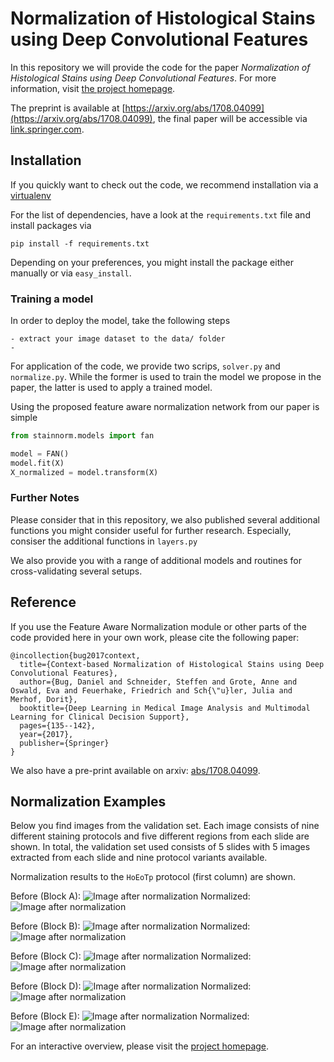 # Normalization of Histological Stains using Deep Convolutional Features

In this repository we will provide the code for the paper *Normalization of Histological Stains using Deep Convolutional Features*.
For more information, visit [the project homepage](https://stes.github.io/fan).

The preprint is available at [https://arxiv.org/abs/1708.04099](https://arxiv.org/abs/1708.04099), the final paper will be accessible via [link.springer.com](https://link.springer.com).

## Installation

If you quickly want to check out the code, we recommend installation via a [virtualenv]()

For the list of dependencies, have a look at the ``requirements.txt`` file and install packages via
```
pip install -f requirements.txt
```

Depending on your preferences, you might install the package either manually or via ``easy_install``.


### Training a model

In order to deploy the model, take the following steps

    - extract your image dataset to the data/ folder
    -

For application of the code, we provide two scrips, ``solver.py`` and ``normalize.py``.
While the former is used to train the model we propose in the paper, the latter is used to apply a trained model.

Using the proposed feature aware normalization network from our paper is simple

``` python
from stainnorm.models import fan

model = FAN()
model.fit(X)
X_normalized = model.transform(X)
```

### Further Notes

Please consider that in this repository, we also published several additional
functions you might consider useful for further research.
Especially, consiser the additional functions in ``layers.py``

We also provide you with a range of additional models and routines for cross-validating
several setups.

## Reference

If you use the Feature Aware Normalization module or other parts of the code
provided here in your own work, please cite the following paper:

```
@incollection{bug2017context,
  title={Context-based Normalization of Histological Stains using Deep Convolutional Features},
  author={Bug, Daniel and Schneider, Steffen and Grote, Anne and Oswald, Eva and Feuerhake, Friedrich and Sch{\"u}ler, Julia and Merhof, Dorit},
  booktitle={Deep Learning in Medical Image Analysis and Multimodal Learning for Clinical Decision Support},
  pages={135--142},
  year={2017},
  publisher={Springer}
}
```

We also have a pre-print available on arxiv: [abs/1708.04099](https://arxiv.org/abs/1708.04099).

## Normalization Examples

Below you find images from the validation set. Each image consists of nine different staining protocols and five different regions from each slide are shown.
In total, the validation set used consists of 5 slides with 5 images extracted from each slide and nine protocol variants available.

Normalization results to the ``HoEoTp`` protocol (first column) are shown.

Before (Block A):
![Image after normalization](docs/img/BAS_unnormalized_A.jpg)
Normalized:
![Image after normalization](docs/img/FAN_HoEoTp_A.jpg)

Before (Block B):
![Image after normalization](docs/img/BAS_unnormalized_B.jpg)
Normalized:
![Image after normalization](docs/img/FAN_HoEoTp_B.jpg)

Before (Block C):
![Image after normalization](docs/img/BAS_unnormalized_C.jpg)
Normalized:
![Image after normalization](docs/img/FAN_HoEoTp_C.jpg)

Before (Block D):
![Image after normalization](docs/img/BAS_unnormalized_D.jpg)
Normalized:
![Image after normalization](docs/img/FAN_HoEoTp_D.jpg)

Before (Block E):
![Image after normalization](docs/img/BAS_unnormalized_E.jpg)
Normalized:
![Image after normalization](docs/img/FAN_HoEoTp_E.jpg)

For an interactive overview, please visit the [project homepage](https://stes.github.io/fan).
